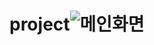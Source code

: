 # project![메인화면](https://user-images.githubusercontent.com/109931279/180731682-4ecb8a4b-532b-43ce-a48f-7b1f6c5381d3.png)
